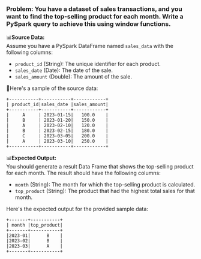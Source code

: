### Problem: You have a dataset of sales transactions, and you want to find the top-selling product for each month. Write a PySpark query to achieve this using window functions.

📊**Source Data:**  
Assume you have a PySpark DataFrame named `sales_data` with the following columns:
- `product_id` (String): The unique identifier for each product.
- `sales_date` (Date): The date of the sale.
- `sales_amount` (Double): The amount of the sale.

🔎Here's a sample of the source data:
```
+-----------+-----------+------------+
| product_id|sales_date |sales_amount|
+-----------+-----------+------------+
|     A     | 2023-01-15|   100.0    |
|     B     | 2023-01-20|   150.0    |
|     A     | 2023-02-10|   120.0    |
|     B     | 2023-02-15|   180.0    |
|     C     | 2023-03-05|   200.0    |
|     A     | 2023-03-10|   250.0    |
+-----------+-----------+------------+
```

📊**Expected Output:**  
You should generate a result Data Frame that shows the top-selling product for each month. The result should have the following columns:
- `month` (String): The month for which the top-selling product is calculated.
- `top_product` (String): The product that had the highest total sales for that month.

Here's the expected output for the provided sample data:
```
+-------+-----------+
| month |top_product|
+-------+-----------+
|2023-01|      B    |
|2023-02|      B    |
|2023-03|      A    |
+-------+-----------+
```
